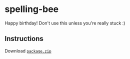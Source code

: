 # spelling-bee
Happy birthday! Don't use this unless you're really stuck :)

## Instructions
Download [`package.zip`](https://github.com/daus-s/spelling-bee/raw/main/package.zip)
